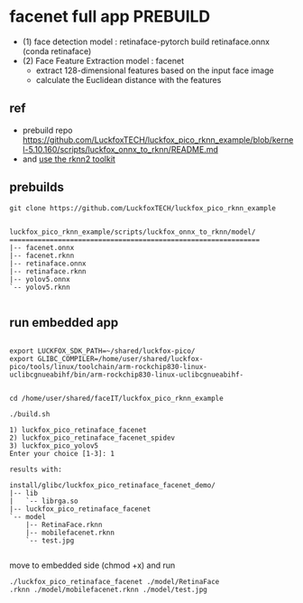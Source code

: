 # facenet full app PREBUILD

* (1) face detection model : retinaface-pytorch build retinaface.onnx
(conda retinaface)
* (2) Face Feature Extraction model : facenet
    * extract 128-dimensional features based on the input face image
    * calculate the Euclidean distance with the features 

## ref
* prebuild repo https://github.com/LuckfoxTECH/luckfox_pico_rknn_example/blob/kernel-5.10.160/scripts/luckfox_onnx_to_rknn/README.md
* and [use the rknn2 toolkit](./rknn2.md)


## prebuilds

```
git clone https://github.com/LuckfoxTECH/luckfox_pico_rknn_example


luckfox_pico_rknn_example/scripts/luckfox_onnx_to_rknn/model/
==============================================================
|-- facenet.onnx
|-- facenet.rknn
|-- retinaface.onnx
|-- retinaface.rknn
|-- yolov5.onnx
`-- yolov5.rknn


```




## run embedded app

```

export LUCKFOX_SDK_PATH=~/shared/luckfox-pico/
export GLIBC_COMPILER=/home/user/shared/luckfox-pico/tools/linux/toolchain/arm-rockchip830-linux-uclibcgnueabihf/bin/arm-rockchip830-linux-uclibcgnueabihf-


cd /home/user/shared/faceIT/luckfox_pico_rknn_example

./build.sh

1) luckfox_pico_retinaface_facenet
2) luckfox_pico_retinaface_facenet_spidev
3) luckfox_pico_yolov5
Enter your choice [1-3]: 1

results with:

install/glibc/luckfox_pico_retinaface_facenet_demo/
|-- lib
|   `-- librga.so
|-- luckfox_pico_retinaface_facenet
`-- model
    |-- RetinaFace.rknn
    |-- mobilefacenet.rknn
    `-- test.jpg


```

move to embedded side (chmod +x) and run

```
./luckfox_pico_retinaface_facenet ./model/RetinaFace
.rknn ./model/mobilefacenet.rknn ./model/test.jpg
```

